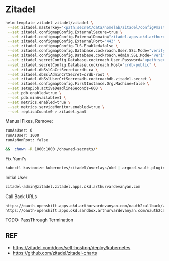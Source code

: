# Zitadel

```bash
helm template zitadel zitadel/zitadel \
 --set zitadel.masterkey="<path:secret/data/homelab/zitadel/config#masterkey>" \
 --set zitadel.configmapConfig.ExternalSecure=true \
 --set zitadel.configmapConfig.ExternalDomain="zitadel.apps.okd.arthurvardevanyan.com" \
 --set zitadel.configmapConfig.ExternalPort="443" \
 --set zitadel.configmapConfig.TLS.Enabled=false \
 --set zitadel.configmapConfig.Database.cockroach.User.SSL.Mode="verify-full" \
 --set zitadel.configmapConfig.Database.cockroach.Admin.SSL.Mode="verify-full" \
 --set zitadel.secretConfig.Database.cockroach.User.Password="<path:secret/data/homelab/zitadel/config#db-password>" \
 --set zitadel.secretConfig.Database.cockroach.Host="crdb-public" \
 --set zitadel.dbSslCaCrtSecret=crdb-ca \
 --set zitadel.dbSslAdminCrtSecret=crdb-root \
 --set zitadel.dbSslUserCrtSecret=db-cockroachdb-zitadel-secret \
 --set zitadel.configmapConfig.FirstInstance.Org.Machine=false \
 --set setupJob.activeDeadlineSeconds=600 \
 --set pdb.enabled=true \
 --set pdb.minAvailable=1 \
 --set metrics.enabled=true \
 --set metrics.serviceMonitor.enabled=true \
 --set replicaCount=0 > zitadel.yaml
```

Manual Fixes, Remove:

```bash
runAsUser: 0
runAsUser: 1000
runAsNonRoot: false

&&  chown -R 1000:1000 /chowned-secrets/*
```

Fix Yaml's

```bash
kubectl kustomize kubernetes/zitadel/overlays/okd | argocd-vault-plugin generate - | kubectl apply -f -
```

Initial User

```bash
zitadel-admin@zitadel.zitadel.apps.okd.arthurvardevanyan.com
```

Call Back URLs

```bash
https://oauth-openshift.apps.okd.arthurvardevanyan.com/oauth2callback/zitadel
https://oauth-openshift.apps.okd.sandbox.arthurvardevanyan.com/oauth2callback/zitadel
```

TODO: PassThrough Termination

## REF

- <https://zitadel.com/docs/self-hosting/deploy/kubernetes>
- <https://github.com/zitadel/zitadel-charts>
